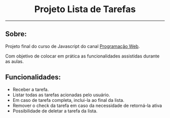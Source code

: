 <h1 style='text-align: center'> Projeto Lista de Tarefas</h1>
<hr>
<h2>Sobre:</h2>
<p>Projeto final do curso de Javascript do canal <a href="https://www.youtube.com/channel/UCwAa6VoM1GCg7n4s3u9FTAg" target="_blank">Programação Web</a>.</p>
<p>Com objetivo de colocar em prática as funcionalidades assistidas durante as aulas.</p>

<h2>Funcionalidades:</h2>
<ul>
<li>Receber a tarefa.</li>
<li>Listar todas as tarefas acionadas pelo usuário.</li>
<li>Em caso de tarefa completa, inclui-la ao final da lista.</li>
<li>Remover o check da tarefa em caso da necessidade de retorná-la ativa</li>
<li>Possibilidade de deletar a tarefa da lista.</li>
</ul>

<a href="" target="_blank">


